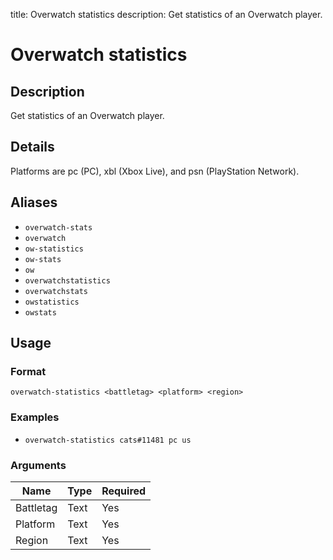 title: Overwatch statistics
description: Get statistics of an Overwatch player.

# Overwatch statistics

## Description

Get statistics of an Overwatch player.

## Details

Platforms are pc (PC), xbl (Xbox Live), and psn (PlayStation Network).

## Aliases

* `overwatch-stats`
* `overwatch`
* `ow-statistics`
* `ow-stats`
* `ow`
* `overwatchstatistics`
* `overwatchstats`
* `owstatistics`
* `owstats`

## Usage

### Format

`overwatch-statistics <battletag> <platform> <region>`

### Examples

* `overwatch-statistics cats#11481 pc us`

### Arguments

| Name      | Type   | Required |
|-----------|--------|----------|
| Battletag | Text   | Yes      |
| Platform  | Text   | Yes      |
| Region    | Text   | Yes      |
